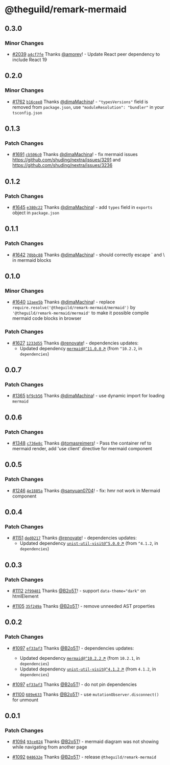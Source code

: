 # @theguild/remark-mermaid

## 0.3.0

### Minor Changes

- [#2039](https://github.com/the-guild-org/docs/pull/2039)
  [`a4cf7fe`](https://github.com/the-guild-org/docs/commit/a4cf7fe3c8d4fcf6411d487d13af471f2b83deec)
  Thanks [@amorey](https://github.com/amorey)! - Update React peer dependency to include React 19

## 0.2.0

### Minor Changes

- [#1762](https://github.com/the-guild-org/docs/pull/1762)
  [`b16cee8`](https://github.com/the-guild-org/docs/commit/b16cee85a4e82165ee91c19abba8989cfa210c3f)
  Thanks [@dimaMachina](https://github.com/dimaMachina)! - `"typesVersions"` field is removed from
  `package.json`, use `"moduleResolution": "bundler"` in your `tsconfig.json`

## 0.1.3

### Patch Changes

- [#1691](https://github.com/the-guild-org/docs/pull/1691)
  [`cb506c0`](https://github.com/the-guild-org/docs/commit/cb506c0246f373f1668c6881ec0f71b111f188aa)
  Thanks [@dimaMachina](https://github.com/dimaMachina)! - fix mermaid issues
  https://github.com/shuding/nextra/issues/3291 and https://github.com/shuding/nextra/issues/3236

## 0.1.2

### Patch Changes

- [#1645](https://github.com/the-guild-org/docs/pull/1645)
  [`e380c22`](https://github.com/the-guild-org/docs/commit/e380c22d103bfbb6d0479615de12a13b5a42b409)
  Thanks [@dimaMachina](https://github.com/dimaMachina)! - add `types` field in `exports` object in
  `package.json`

## 0.1.1

### Patch Changes

- [#1642](https://github.com/the-guild-org/docs/pull/1642)
  [`70bbc88`](https://github.com/the-guild-org/docs/commit/70bbc88bde6fdf7520cd3278268bd25fcb75e72d)
  Thanks [@dimaMachina](https://github.com/dimaMachina)! - should correctly escape ` and \ in
  mermaid blocks

## 0.1.0

### Minor Changes

- [#1640](https://github.com/the-guild-org/docs/pull/1640)
  [`12aee5b`](https://github.com/the-guild-org/docs/commit/12aee5bc570b611a36d192c2bc3cd8936e52778c)
  Thanks [@dimaMachina](https://github.com/dimaMachina)! - replace
  `require.resolve('@theguild/remark-mermaid/mermaid')` by `'@theguild/remark-mermaid/mermaid'` to
  make it possible compile mermaid code blocks in browser

### Patch Changes

- [#1627](https://github.com/the-guild-org/docs/pull/1627)
  [`1233d55`](https://github.com/the-guild-org/docs/commit/1233d55cc1c1a0cd442447b8db7aef4606222304)
  Thanks [@renovate](https://github.com/apps/renovate)! - dependencies updates:
  - Updated dependency [`mermaid@^11.0.0` ↗︎](https://www.npmjs.com/package/mermaid/v/11.0.0) (from
    `^10.2.2`, in `dependencies`)

## 0.0.7

### Patch Changes

- [#1365](https://github.com/the-guild-org/docs/pull/1365)
  [`bf9cb56`](https://github.com/the-guild-org/docs/commit/bf9cb5662dff5ec340f51d32154703bb195da9a8)
  Thanks [@dimaMachina](https://github.com/dimaMachina)! - use dynamic import for loading `mermaid`

## 0.0.6

### Patch Changes

- [#1348](https://github.com/the-guild-org/docs/pull/1348)
  [`c736e8c`](https://github.com/the-guild-org/docs/commit/c736e8c2a6c0ed56a03da7f923a4933dee229908)
  Thanks [@tomasreimers](https://github.com/tomasreimers)! - Pass the container ref to mermaid
  render, add 'use client' directive for mermaid component

## 0.0.5

### Patch Changes

- [#1246](https://github.com/the-guild-org/docs/pull/1246)
  [`4e1885a`](https://github.com/the-guild-org/docs/commit/4e1885ac85392847c912aa55eb411f6aa8dff258)
  Thanks [@sanyuan0704](https://github.com/sanyuan0704)! - fix: hmr not work in Mermaid component

## 0.0.4

### Patch Changes

- [#1151](https://github.com/the-guild-org/docs/pull/1151)
  [`ded0217`](https://github.com/the-guild-org/docs/commit/ded0217953ea3d430a87db4349a4f199ad6de63a)
  Thanks [@renovate](https://github.com/apps/renovate)! - dependencies updates:
  - Updated dependency
    [`unist-util-visit@^5.0.0` ↗︎](https://www.npmjs.com/package/unist-util-visit/v/5.0.0) (from
    `^4.1.2`, in `dependencies`)

## 0.0.3

### Patch Changes

- [#1112](https://github.com/the-guild-org/docs/pull/1112)
  [`2f99481`](https://github.com/the-guild-org/docs/commit/2f99481e490dac65e36664076d9816cd7fa570da)
  Thanks [@B2o5T](https://github.com/B2o5T)! - support `data-theme="dark"` on htmlElement

- [#1105](https://github.com/the-guild-org/docs/pull/1105)
  [`35f249a`](https://github.com/the-guild-org/docs/commit/35f249a4dd0803596afd34cd450a682b5f625557)
  Thanks [@B2o5T](https://github.com/B2o5T)! - remove unneeded AST properties

## 0.0.2

### Patch Changes

- [#1097](https://github.com/the-guild-org/docs/pull/1097)
  [`ef33af3`](https://github.com/the-guild-org/docs/commit/ef33af3e62ccf2431f165527d6acb5b92be095a0)
  Thanks [@B2o5T](https://github.com/B2o5T)! - dependencies updates:

  - Updated dependency [`mermaid@^10.2.2` ↗︎](https://www.npmjs.com/package/mermaid/v/10.2.2) (from
    `10.2.1`, in `dependencies`)
  - Updated dependency
    [`unist-util-visit@^4.1.2` ↗︎](https://www.npmjs.com/package/unist-util-visit/v/4.1.2) (from
    `4.1.2`, in `dependencies`)

- [#1097](https://github.com/the-guild-org/docs/pull/1097)
  [`ef33af3`](https://github.com/the-guild-org/docs/commit/ef33af3e62ccf2431f165527d6acb5b92be095a0)
  Thanks [@B2o5T](https://github.com/B2o5T)! - do not pin dependencies

- [#1100](https://github.com/the-guild-org/docs/pull/1100)
  [`689e633`](https://github.com/the-guild-org/docs/commit/689e6337a33e2f614c2652d558c02822f1bee083)
  Thanks [@B2o5T](https://github.com/B2o5T)! - use `mutationObserver.disconnect()` for unmount

## 0.0.1

### Patch Changes

- [#1094](https://github.com/the-guild-org/docs/pull/1094)
  [`93ce024`](https://github.com/the-guild-org/docs/commit/93ce0245253a0ef225fb2dd95dd6cc4c7c239dc9)
  Thanks [@B2o5T](https://github.com/B2o5T)! - mermaid diagram was not showing while navigating from
  another page

- [#1092](https://github.com/the-guild-org/docs/pull/1092)
  [`048632e`](https://github.com/the-guild-org/docs/commit/048632e8be651a4c5f4a2d6ec0d32e4b6942aa35)
  Thanks [@B2o5T](https://github.com/B2o5T)! - release `@theguild/remark-mermaid`
